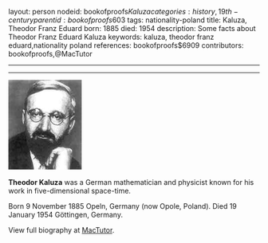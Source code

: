 layout: person
nodeid: bookofproofs$Kaluza
categories: history,19th-century
parentid: bookofproofs$603
tags: nationality-poland
title: Kaluza, Theodor Franz Eduard
born: 1885
died: 1954
description: Some facts about Theodor Franz Eduard Kaluza
keywords: kaluza, theodor franz eduard,nationality poland
references: bookofproofs$6909
contributors: bookofproofs,@MacTutor

---


---

![Kaluza.jpg](https://github.com/bookofproofs/bookofproofs.github.io/blob/main/_sources/_assets/images/portraits/Kaluza.jpg?raw=true)

**Theodor Kaluza** was a German mathematician and physicist known for his work in five-dimensional space-time.

Born 9 November 1885 Opeln, Germany (now Opole, Poland). Died 19 January 1954 Göttingen, Germany.


View full biography at [MacTutor](https://mathshistory.st-andrews.ac.uk/Biographies/Kaluza/).